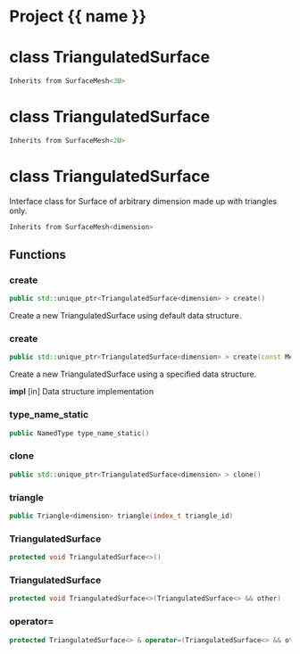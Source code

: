 <script setup>
import {useRoute} from 'vitepress'
const {path} = useRoute()
const tokens = path.split('/')
const words = tokens[2].split('-');
for (let i = 0; i < words.length; i++) {
    words[i] = words[i].charAt(0).toUpperCase() + words[i].slice(1);
    words[i] = words[i].replace('geode', 'Geode')
}
const name = words.join('-');
</script>
# Project {{ name }}

# class TriangulatedSurface


```cpp
Inherits from SurfaceMesh<3U>
```



# class TriangulatedSurface


```cpp
Inherits from SurfaceMesh<2U>
```



# class TriangulatedSurface


 Interface class for Surface of arbitrary dimension made up with triangles only.



```cpp
Inherits from SurfaceMesh<dimension>
```



## Functions

### create

```cpp
public std::unique_ptr<TriangulatedSurface<dimension> > create()
```


 Create a new TriangulatedSurface using default data structure.

### create

```cpp
public std::unique_ptr<TriangulatedSurface<dimension> > create(const MeshImpl & impl)
```


 Create a new TriangulatedSurface using a specified data structure.

**impl** [in] Data structure implementation

### type_name_static

```cpp
public NamedType type_name_static()
```


### clone

```cpp
public std::unique_ptr<TriangulatedSurface<dimension> > clone()
```


### triangle

```cpp
public Triangle<dimension> triangle(index_t triangle_id)
```


### TriangulatedSurface

```cpp
protected void TriangulatedSurface<>()
```


### TriangulatedSurface

```cpp
protected void TriangulatedSurface<>(TriangulatedSurface<> && other)
```


### operator=

```cpp
protected TriangulatedSurface<> & operator=(TriangulatedSurface<> && other)
```




